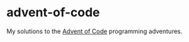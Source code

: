 # advent-of-code

My solutions to the [Advent of Code](https://adventofcode.com/) programming
adventures.
